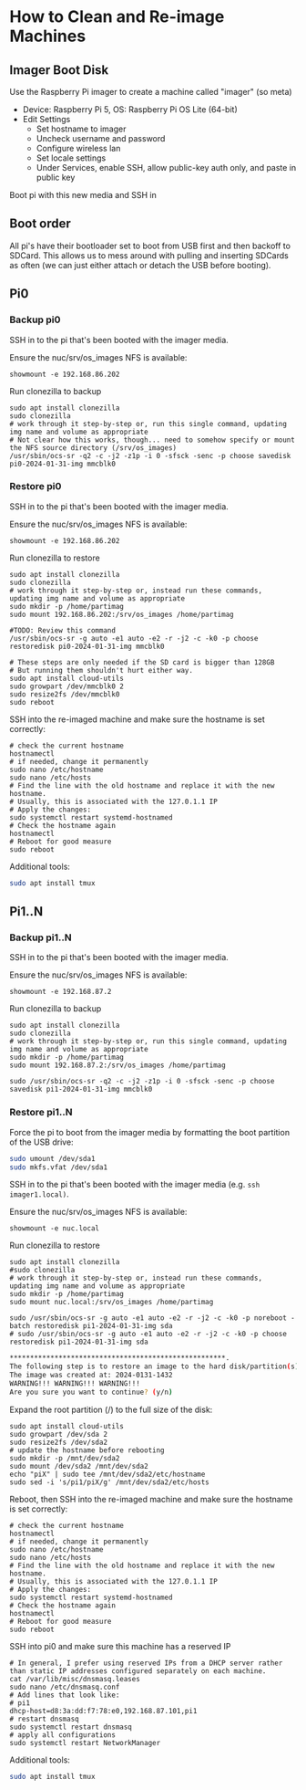 # How to Clean and Re-image Machines

## Imager Boot Disk

Use the Raspberry Pi imager to create a machine called "imager" (so meta)

- Device: Raspberry Pi 5, OS: Raspberry Pi OS Lite (64-bit)
- Edit Settings
  - Set hostname to imager
  - Uncheck username and password
  - Configure wireless lan
  - Set locale settings
  - Under Services, enable SSH, allow public-key auth only, and paste in public key

Boot pi with this new media and SSH in

## Boot order

All pi's have their bootloader set to boot from USB first and then backoff to SDCard. This allows us to mess around with pulling and inserting SDCards as often (we can just either attach or detach the USB before booting).

## Pi0

### Backup pi0

SSH in to the pi that's been booted with the imager media.

Ensure the nuc/srv/os_images NFS is available:

```
showmount -e 192.168.86.202
```

Run clonezilla to backup

```
sudo apt install clonezilla
sudo clonezilla
# work through it step-by-step or, run this single command, updating img name and volume as appropriate
# Not clear how this works, though... need to somehow specify or mount the NFS source directory (/srv/os_images)
/usr/sbin/ocs-sr -q2 -c -j2 -z1p -i 0 -sfsck -senc -p choose savedisk pi0-2024-01-31-img mmcblk0
```

### Restore pi0

SSH in to the pi that's been booted with the imager media.

Ensure the nuc/srv/os_images NFS is available:

```
showmount -e 192.168.86.202
```

Run clonezilla to restore

```
sudo apt install clonezilla
sudo clonezilla
# work through it step-by-step or, instead run these commands, updating img name and volume as appropriate
sudo mkdir -p /home/partimag
sudo mount 192.168.86.202:/srv/os_images /home/partimag

#TODO: Review this command
/usr/sbin/ocs-sr -g auto -e1 auto -e2 -r -j2 -c -k0 -p choose restoredisk pi0-2024-01-31-img mmcblk0

# These steps are only needed if the SD card is bigger than 128GB
# But running them shouldn't hurt either way.
sudo apt install cloud-utils
sudo growpart /dev/mmcblk0 2
sudo resize2fs /dev/mmcblk0
sudo reboot
```

SSH into the re-imaged machine and make sure the hostname is set correctly:

```
# check the current hostname
hostnamectl
# if needed, change it permanently
sudo nano /etc/hostname
sudo nano /etc/hosts
# Find the line with the old hostname and replace it with the new hostname.
# Usually, this is associated with the 127.0.1.1 IP
# Apply the changes:
sudo systemctl restart systemd-hostnamed
# Check the hostname again
hostnamectl
# Reboot for good measure
sudo reboot
```

Additional tools:

```bash
sudo apt install tmux
```

## Pi1..N

### Backup pi1..N

SSH in to the pi that's been booted with the imager media.

Ensure the nuc/srv/os_images NFS is available:

```
showmount -e 192.168.87.2
```

Run clonezilla to backup

```
sudo apt install clonezilla
sudo clonezilla
# work through it step-by-step or, run this single command, updating img name and volume as appropriate
sudo mkdir -p /home/partimag
sudo mount 192.168.87.2:/srv/os_images /home/partimag

sudo /usr/sbin/ocs-sr -q2 -c -j2 -z1p -i 0 -sfsck -senc -p choose savedisk pi1-2024-01-31-img mmcblk0
```

### Restore pi1..N

Force the pi to boot from the imager media by formatting the boot partition of the USB drive:

```bash
sudo umount /dev/sda1
sudo mkfs.vfat /dev/sda1
```

SSH in to the pi that's been booted with the imager media (e.g. `ssh imager1.local)`.

Ensure the nuc/srv/os_images NFS is available:

```
showmount -e nuc.local
```

Run clonezilla to restore

```
sudo apt install clonezilla
#sudo clonezilla
# work through it step-by-step or, instead run these commands, updating img name and volume as appropriate
sudo mkdir -p /home/partimag
sudo mount nuc.local:/srv/os_images /home/partimag

sudo /usr/sbin/ocs-sr -g auto -e1 auto -e2 -r -j2 -c -k0 -p noreboot -batch restoredisk pi1-2024-01-31-img sda
# sudo /usr/sbin/ocs-sr -g auto -e1 auto -e2 -r -j2 -c -k0 -p choose restoredisk pi1-2024-01-31-img sda
```

```bash
*****************************************************.
The following step is to restore an image to the hard disk/partition(s) on this machine: "/tmp/pi1-2024-01-31-img-tmp-cnvted" -> "sda sda1 sda2"
The image was created at: 2024-0131-1432
WARNING!!! WARNING!!! WARNING!!!
Are you sure you want to continue? (y/n)
```

Expand the root partition (/) to the full size of the disk:

```
sudo apt install cloud-utils
sudo growpart /dev/sda 2
sudo resize2fs /dev/sda2
# update the hostname before rebooting
sudo mkdir -p /mnt/dev/sda2
sudo mount /dev/sda2 /mnt/dev/sda2
echo "piX" | sudo tee /mnt/dev/sda2/etc/hostname
sudo sed -i 's/pi1/piX/g' /mnt/dev/sda2/etc/hosts
```

Reboot, then SSH into the re-imaged machine and make sure the hostname is set correctly:

```
# check the current hostname
hostnamectl
# if needed, change it permanently
sudo nano /etc/hostname
sudo nano /etc/hosts
# Find the line with the old hostname and replace it with the new hostname.
# Usually, this is associated with the 127.0.1.1 IP
# Apply the changes:
sudo systemctl restart systemd-hostnamed
# Check the hostname again
hostnamectl
# Reboot for good measure
sudo reboot
```

SSH into pi0 and make sure this machine has a reserved IP

```
# In general, I prefer using reserved IPs from a DHCP server rather than static IP addresses configured separately on each machine.
cat /var/lib/misc/dnsmasq.leases
sudo nano /etc/dnsmasq.conf
# Add lines that look like:
# pi1
dhcp-host=d8:3a:dd:f7:78:e0,192.168.87.101,pi1
# restart dnsmasq
sudo systemctl restart dnsmasq
# apply all configurations
sudo systemctl restart NetworkManager
```

Additional tools:

```bash
sudo apt install tmux
```

